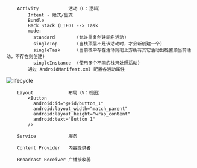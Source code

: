```
    Activity           活动（C：逻辑）
        Intent - 隐式/显式
        Bundle
        Back Stack (LIFO) --> Task
        mode: 
          standard        (允许重复创建同名活动)
          singleTop       (当栈顶层不是该活动时，才会新创建一个)
          singleTask      (当前栈中存在活动则把上方所有其它活动出栈置顶当前活动，不存在则创建)
          singleInstance  (使用多个不同的栈来处理活动)
        通过 AndroidManifest.xml 配置各活动属性
```

![lifecycle](https://developer.android.com/guide/components/images/activity_lifecycle.png)

```
    Layout             布局（V：视图）
        <Button 
          android:id="@+id/button_1" 
          android:layout_width="match_parent" 
          android:layout_height="wrap_content" 
          android:text="Button 1" 
        />
```

```
    Service            服务
```

```
    Content Provider   内容提供者
```

```
    Broadcast Receiver 广播接收器
```
